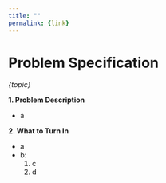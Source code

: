 ```yaml
---
title: ""
permalink: {link}
---
```


# Problem Specification
*{topic}*
<br/>

__1. Problem Description__

- a

__2. What to Turn In__

- a
- b:
    1. c
    2. d
